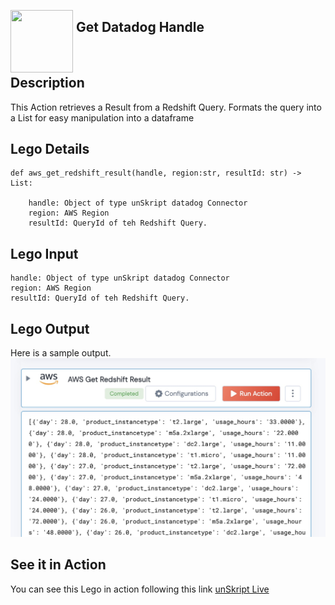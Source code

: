 [<img align="left" src="https://unskript.com/assets/favicon.png" width="100" height="100" style="padding-right: 5px">](https://unskript.com/assets/favicon.png) 
<h2>Get Datadog Handle</h2>

<br>

## Description
This Action retrieves a Result from a Redshift Query. Formats the query into a List for easy manipulation into a dataframe


## Lego Details
    def aws_get_redshift_result(handle, region:str, resultId: str) -> List:

        handle: Object of type unSkript datadog Connector
		region: AWS Region
		resultId: QueryId of teh Redshift Query.

## Lego Input
    handle: Object of type unSkript datadog Connector
	region: AWS Region
	resultId: QueryId of teh Redshift Query.

## Lego Output
Here is a sample output.
<img src="./redshift.jpg">

## See it in Action

You can see this Lego in action following this link [unSkript Live](https://us.app.unskript.io)